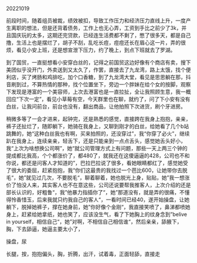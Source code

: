 20221019

前段时间，随着组员被裁，绩效被扣，导致工作压力和经济压力直线上升，一度产生离职的想法，但是还背着债务，工作上也无心弄，工资到手比之前少了3k，并且国庆玩的太多，这期还完贷款，已经连生活费都不剩了，憋了很多天，都是自己撸，生活上也是摆烂了，胡子不刮，乱吃长痘，痘痘还长在眉心这一片，弄的很烦，看见小安上班，还是想宣泄下压力，约了晚上，到点下班就去了罗湖。

到了国贸，一直挺想看小安穿白丝的，记得之前国贸这边好像有个商店有卖，搜下美团似乎没开门，外卖送到又太久了，作罢，直接去了九龙湾，路上太饿，找个便利店，买了烤肠和鸡排吃，加个口香糖，到了九龙湾大堂，看见是思思躺在那，抖音刷到过，不算热情的那种，找个位置坐下，旁边一个胖妹在给个女的按脚，观察下发现是港富的一个美容师，上次去港富也是一直拉扯，全让我照顾生意，我一概回应“下次一定”，看见小草莓有空，今天群里也在聊，就约了，问了下小安有没有白丝，让我问前台，前台也没有，翻出商品，让他拍照下次进货，刷个牙进房。

稍微多等了一会才进来，起钟完，还是熟悉的感觉，直接跨在我身上抱抱，亲亲，裤子还扯烂了，随即躺下，她骑在我身上，又聊到刚才的白丝，给她看了几个b站跳舞的，她“这种白丝我也有啊，买来拍照的，还没穿过”，我“你穿了必火”，继续趴在我身上，连续亲亲，轻舌下，还是只能亲到一点点舌头，感觉她舌头好小，我“上次为啥想换公司啊”，她“就公司管理方式上有问题，那些一天上两三个钟的提成都比我高，个个都涨价了，都480了，就我还在这傻逼逼的428，公司也不和你说，都还是问客人才知道的”，巴拉巴拉说了很多，看她眼睛都红了，感觉她受了很大的委屈，赶紧抱抱，我“你们这最贵的我找过一个芭比600，让她带你去脱毛“，她”就见过几次，不要脱毛“，聊着聊着，她也脱光上身，贴贴，她”我一想涨价了怕没人来，其实客人也不在意这些，公司还说要帮我推客人，上次介绍的还是部长认识的，好粗鲁“，我”他暴力指插你了“，她”那道没有，就是弄的很痛，不懂得怜香惜玉，后来我就只约我自己的客人“，一看时间已经40，遂开始操盘，让她躺下，脱掉她裤子，撑在她身前，她”你好像个金刚“，我直接笑喷了，鼻涕都喷她身上，赶紧给她拿纸，她也笑了，应该没生气，看了下她胸上的纹身念到”belive in yourself，相信自己“，她”对啊，不相信自己相信谁“，然后亲亲，舔腋下，胸，下去舔逼，她逼主要太小了，

操盘，尿

长腿，按，抱抱偏头，胸，折腾，出汗，试着毒，正面轻舔，直接走